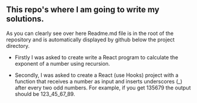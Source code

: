 ## This repo's where I am going to write my solutions.

As you can clearly see over here Readme.md file is in the root of the repository and is automatically displayed by github below the project directory.

- Firstly I was asked to create write a React program to calculate the exponent of a number using recursion.

- Secondly, I was asked to create a React (use Hooks) project with a function that receives a number as input and inserts underscores (\_) after every two odd numbers. For example, if you get 135679 the output should be 123_45_67_89.
